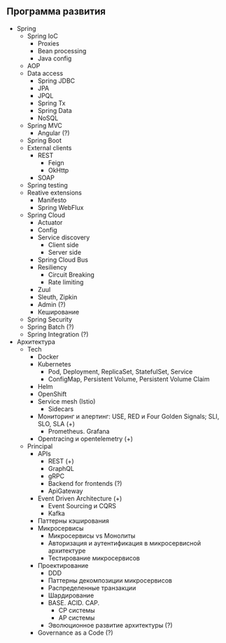 ## Программа развития
- Spring
	- Spring IoC
		- Proxies
		- Bean processing
		- Java config
	- AOP
	- Data access
		- Spring JDBC
		- JPA
		- JPQL
		- Spring Tx
		- Spring Data
		- NoSQL
	- Spring MVC
		- Angular (?)
	- Spring Boot
	- External clients
		- REST
			- Feign
			- OkHttp
		- SOAP
	- Spring testing
	- Reative extensions
		- Manifesto
		- Spring WebFlux
	- Spring Cloud
		- Actuator
		- Config
		- Service discovery
			- Client side
			- Server side
		- Spring Cloud Bus
		- Resiliency
			- Circuit Breaking
			- Rate limiting
		- Zuul
		- Sleuth, Zipkin
		- Admin (?)
		- Кеширование
	- Spring Security
	- Spring Batch (?)
	- Spring Integration (?)
- Архитектура
	- Tech
		- Docker
		- Kubernetes
			- Pod, Deployment, ReplicaSet, StatefulSet, Service
			- ConfigMap, Persistent Volume, Persistent Volume Claim
		- Helm
		- OpenShift
		- Service mesh (Istio)
			- Sidecars
		- Мониторинг и алертинг: USE, RED и Four Golden Signals; SLI, SLO, SLA (+)
			- Prometheus. Grafana
		- Opentracing и opentelemetry (+)
	- Principal
		- APIs
			- REST (+)
			- GraphQL
			- gRPC
			- Backend for frontends (?)
			- ApiGateway
		- Event Driven Architecture (+)
			- Event Sourcing и CQRS
			- Kafka
		- Паттерны кэширования
		- Микросервисы
			- Микросервисы vs Монолиты
			- Авторизация и аутентификация в микросервисной архитектуре
			- Тестирование микросервисов
		- Проектирование
			- DDD
			- Паттерны декомпозиции микросервисов
			- Распределенные транзакции	
			- Шардирование
			- BASE. ACID. CAP.
				- CP cистемы
				- AP системы
			- Эволюционное развитие архитектуры (?)
		- Governance as a Code (?)
